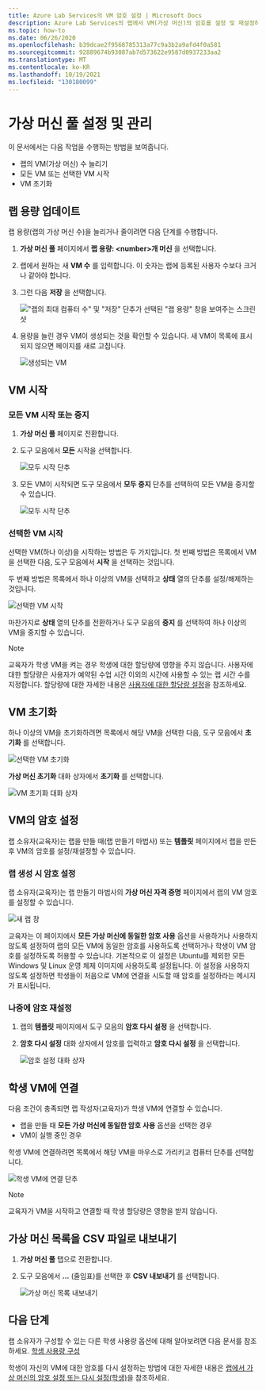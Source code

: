 ```yaml
---
title: Azure Lab Services의 VM 암호 설정 | Microsoft Docs
description: Azure Lab Services의 랩에서 VM(가상 머신)의 암호를 설정 및 재설정하는 방법을 알아봅니다.
ms.topic: how-to
ms.date: 06/26/2020
ms.openlocfilehash: b39dcae2f9568785313a77c9a3b2a9afd4f0a581
ms.sourcegitcommit: 92889674b93087ab7d573622e9587d0937233aa2
ms.translationtype: MT
ms.contentlocale: ko-KR
ms.lasthandoff: 10/19/2021
ms.locfileid: "130180099"
---
```

# <a name="set-up-and-manage-virtual-machine-pool"></a>가상 머신 풀 설정 및 관리 
이 문서에서는 다음 작업을 수행하는 방법을 보여줍니다.

- 랩의 VM(가상 머신) 수 늘리기
- 모든 VM 또는 선택한 VM 시작 
- VM 초기화

## <a name="update-the-lab-capacity"></a>랩 용량 업데이트
랩 용량(랩의 가상 머신 수)을 늘리거나 줄이려면 다음 단계를 수행합니다.

1. **가상 머신 풀** 페이지에서 **랩 용량: &lt;number&gt;개 머신** 을 선택합니다.
2. 랩에서 원하는 새 **VM 수** 를 입력합니다. 이 숫자는 랩에 등록된 사용자 수보다 크거나 같아야 합니다. 
3. 그런 다음 **저장** 을 선택합니다. 

    !["랩의 최대 컴퓨터 수" 및 "저장" 단추가 선택된 "랩 용량" 창을 보여주는 스크린샷](./media/how-to-set-virtual-machine-passwords/number-of-vms-in-lab.png)
4. 용량을 늘린 경우 VM이 생성되는 것을 확인할 수 있습니다. 새 VM이 목록에 표시되지 않으면 페이지를 새로 고칩니다. 

    ![생성되는 VM](./media/how-to-set-virtual-machine-passwords/vm-being-created.png)

## <a name="start-vms"></a>VM 시작

### <a name="start-ot-stop-all-vms"></a>모든 VM 시작 또는 중지
1. **가상 머신 풀** 페이지로 전환합니다. 
2. 도구 모음에서 **모든** 시작을 선택합니다. 

    ![모두 시작 단추](./media/how-to-set-virtual-machine-passwords/start-all-vms-button.png)
3. 모든 VM이 시작되면 도구 모음에서 **모두 중지** 단추를 선택하여 모든 VM을 중지할 수 있습니다. 

    ![모두 시작 단추](./media/how-to-set-virtual-machine-passwords/stop-all-vms-button.png)

### <a name="start-selected-vms"></a>선택한 VM 시작
선택한 VM(하나 이상)을 시작하는 방법은 두 가지입니다. 첫 번째 방법은 목록에서 VM을 선택한 다음, 도구 모음에서 **시작** 을 선택하는 것입니다. 

두 번째 방법은 목록에서 하나 이상의 VM을 선택하고 **상태** 열의 단추를 설정/해제하는 것입니다. 

![선택한 VM 시작](./media/how-to-set-virtual-machine-passwords/start-selected-vms.png)

마찬가지로 **상태** 열의 단추를 전환하거나 도구 모음의 **중지** 를 선택하여 하나 이상의 VM을 중지할 수 있습니다. 

> [!NOTE]
> 교육자가 학생 VM을 켜는 경우 학생에 대한 할당량에 영향을 주지 않습니다. 사용자에 대한 할당량은 사용자가 예약된 수업 시간 이외의 시간에 사용할 수 있는 랩 시간 수를 지정합니다. 할당량에 대한 자세한 내용은 [사용자에 대한 할당량 설정](how-to-configure-student-usage.md?#set-quotas-for-users)을 참조하세요.

## <a name="reset-vms"></a>VM 초기화

하나 이상의 VM을 초기화하려면 목록에서 해당 VM을 선택한 다음, 도구 모음에서 **초기화** 를 선택합니다. 

![선택한 VM 초기화](./media/how-to-set-virtual-machine-passwords/reset-vm-button.png)

**가상 머신 초기화** 대화 상자에서 **초기화** 를 선택합니다. 

![VM 초기화 대화 상자](./media/how-to-set-virtual-machine-passwords/reset-vms-dialog.png)

## <a name="set-password-for-vms"></a>VM의 암호 설정
랩 소유자(교육자)는 랩을 만들 때(랩 만들기 마법사) 또는 **템플릿** 페이지에서 랩을 만든 후 VM의 암호를 설정/재설정할 수 있습니다. 

### <a name="set-password-at-the-time-of-lab-creation"></a>랩 생성 시 암호 설정
랩 소유자(교육자)는 랩 만들기 마법사의 **가상 머신 자격 증명** 페이지에서 랩의 VM 암호를 설정할 수 있습니다.

![새 랩 창](./media/tutorial-setup-classroom-lab/virtual-machine-credentials.png)

교육자는 이 페이지에서 **모든 가상 머신에 동일한 암호 사용** 옵션을 사용하거나 사용하지 않도록 설정하여 랩의 모든 VM에 동일한 암호를 사용하도록 선택하거나 학생이 VM 암호를 설정하도록 허용할 수 있습니다. 기본적으로 이 설정은 Ubuntu를 제외한 모든 Windows 및 Linux 운영 체제 이미지에 사용하도록 설정됩니다. 이 설정을 사용하지 않도록 설정하면 학생들이 처음으로 VM에 연결을 시도할 때 암호를 설정하라는 메시지가 표시됩니다. 

### <a name="reset-password-later"></a>나중에 암호 재설정

1. 랩의 **템플릿** 페이지에서 도구 모음의 **암호 다시 설정** 을 선택합니다. 
1. **암호 다시 설정** 대화 상자에서 암호를 입력하고 **암호 다시 설정** 을 선택합니다.
    
    ![암호 설정 대화 상자](./media/how-to-set-virtual-machine-passwords/set-password.png)

## <a name="connect-to-student-vms"></a>학생 VM에 연결
다음 조건이 충족되면 랩 작성자(교육자)가 학생 VM에 연결할 수 있습니다. 

- 랩을 만들 때 **모든 가상 머신에 동일한 암호 사용** 옵션을 선택한 경우
- VM이 실행 중인 경우 

 학생 VM에 연결하려면 목록에서 해당 VM을 마우스로 가리키고 컴퓨터 단추를 선택합니다.  

![학생 VM에 연결 단추](./media/how-to-set-virtual-machine-passwords/connect-student-vm.png)

> [!NOTE]
> 교육자가 VM을 시작하고 연결할 때 학생 할당량은 영향을 받지 않습니다. 

## <a name="export-list-of-virtual-machines-to-a-csv-file"></a>가상 머신 목록을 CSV 파일로 내보내기

1. **가상 머신 풀** 탭으로 전환합니다.
2. 도구 모음에서 **...** (줄임표)를 선택한 후 **CSV 내보내기** 를 선택합니다. 

    ![가상 머신 목록 내보내기](./media/how-to-export-users-virtual-machines-csv/virtual-machines-export-csv.png)

## <a name="next-steps"></a>다음 단계
랩 소유자가 구성할 수 있는 다른 학생 사용량 옵션에 대해 알아보려면 다음 문서를 참조하세요. [학생 사용량 구성](how-to-configure-student-usage.md)

학생이 자신의 VM에 대한 암호를 다시 설정하는 방법에 대한 자세한 내용은 [랩에서 가상 머신의 암호 설정 또는 다시 설정(학생)](how-to-set-virtual-machine-passwords-student.md)을 참조하세요.